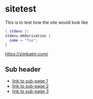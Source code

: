 # sitetest

This is to test how the site would look like

```nix
{ stdenv }:
stdenv.mkDerivation {
  name = "foo";
}
```

https://zimbatm.com/

## Sub header

* [link to sub-page 1](./docs/sub-page.md)
* [link to sub-page 2](./docs/sub-page)
* [link to sub-page 3](./docs/sub-page.html)
